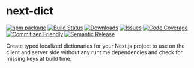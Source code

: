 # next-dict

[![npm package][npm-img]][npm-url]
[![Build Status][build-img]][build-url]
[![Downloads][downloads-img]][downloads-url]
[![Issues][issues-img]][issues-url]
[![Code Coverage][codecov-img]][codecov-url]
[![Commitizen Friendly][commitizen-img]][commitizen-url]
[![Semantic Release][semantic-release-img]][semantic-release-url]

[build-img]: https://github.com/FredPerr/next-dict/actions/workflows/release.yml/badge.svg
[build-url]: https://github.com/FredPerr/next-dict/actions/workflows/release.yml
[downloads-img]: https://img.shields.io/npm/dt/next-dict
[downloads-url]: https://www.npmtrends.com/next-dict
[npm-img]: https://img.shields.io/npm/v/next-dict
[npm-url]: https://www.npmjs.com/package/next-dict
[issues-img]: https://img.shields.io/github/issues/FredPerr/next-dict
[issues-url]: https://github.com/FredPerr/next-dict/issues
[codecov-img]: https://codecov.io/gh/FredPerr/next-dict/branch/main/graph/badge.svg
[codecov-url]: https://codecov.io/gh/FredPerr/next-dict
[semantic-release-img]: https://img.shields.io/badge/%20%20%F0%9F%93%A6%F0%9F%9A%80-semantic--release-e10079.svg
[semantic-release-url]: https://github.com/semantic-release/semantic-release
[commitizen-img]: https://img.shields.io/badge/commitizen-friendly-brightgreen.svg
[commitizen-url]: http://commitizen.github.io/cz-cli/

Create typed localized dictionaries for your Next.js project to use on the client and server side without any runtime dependencies and check for missing keys at build time.
